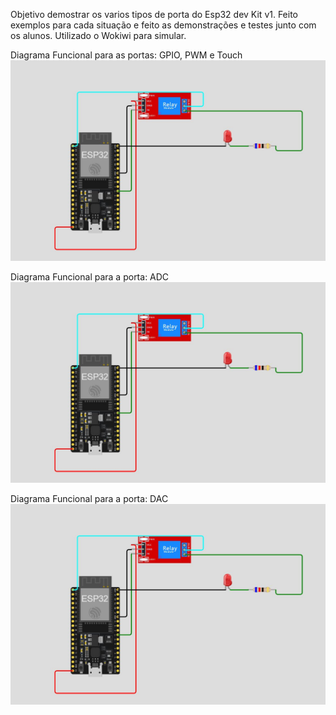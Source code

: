 Objetivo demostrar os varios tipos de porta do Esp32 dev Kit v1.
Feito exemplos para cada situação e feito as demonstrações e testes junto com os alunos.
Utilizado o Wokiwi para simular.

Diagrama Funcional para as portas: GPIO, PWM e Touch
![Diagrama funcional do circuito](https://github.com/hzucao/esp32httprele/blob/main/DiagramaFuncional.JPG)

Diagrama Funcional para a porta: ADC
![Diagrama funcional do circuito](https://github.com/hzucao/esp32httprele/blob/main/DiagramaFuncional.JPG)

Diagrama Funcional para a porta: DAC
![Diagrama funcional do circuito](https://github.com/hzucao/esp32httprele/blob/main/DiagramaFuncional.JPG)